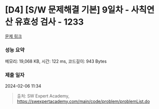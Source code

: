 # [D4] [S/W 문제해결 기본] 9일차 - 사칙연산 유효성 검사 - 1233 

[문제 링크](https://swexpertacademy.com/main/code/problem/problemDetail.do?contestProbId=AV141176AIwCFAYD) 

### 성능 요약

메모리: 19,068 KB, 시간: 122 ms, 코드길이: 943 Bytes

### 제출 일자

2024-02-06 11:34



> 출처: SW Expert Academy, https://swexpertacademy.com/main/code/problem/problemList.do